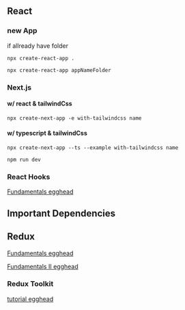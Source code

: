## React

### new App<br>

if allready have folder
```
npx create-react-app .
```

```npx create-react-app appNameFolder``` <br>

### Next.js

#### w/ react & tailwindCss
```
npx create-next-app -e with-tailwindcss name
```
#### w/ typescript & tailwindCss
```
npx create-next-app --ts --example with-tailwindcss name
```

```
npm run dev
```
### React Hooks

[Fundamentals egghead](https://egghead.io/lessons/react-write-your-first-react-component-with-codesandbox-io)

## Important Dependencies

## Redux

[Fundamentals egghead](https://egghead.io/lessons/react-redux-the-single-immutable-state-tree)

[Fundamentals II egghead](https://egghead.io/courses/building-react-applications-with-idiomatic-redux)

### Redux Toolkit

[tutorial egghead](https://egghead.io/courses/modern-redux-with-redux-toolkit-rtk-and-typescript-64f243c8)
